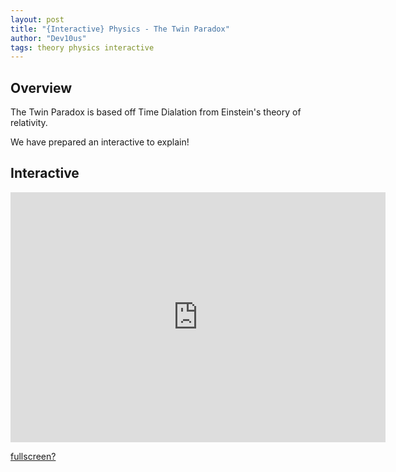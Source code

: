 ```yaml
---
layout: post
title: "{Interactive} Physics - The Twin Paradox"
author: "Dev10us"
tags: theory physics interactive
---
```


## Overview

The Twin Paradox is based off Time Dialation from Einstein's theory of relativity.

We have prepared an interactive to explain!

## Interactive

<iframe src="https://scripta-mirabilia.github.io/interactives/TwinParadox.html" style="border:0px #ffffff none;" name="myiFrame" scrolling="no" frameborder="1" marginheight="0px" marginwidth="0px" height="400px" width="600px" allowfullscreen></iframe>

[fullscreen?](https://scripta-mirabilia.github.io/interactives/TwinParadox.html)
